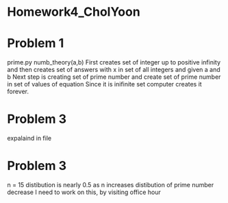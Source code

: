 Homework4_CholYoon
==================

Problem 1
==================
prime.py
numb_theory(a,b)
First creates set of integer up to positive infinity
and then creates set of answers with x in set of all integers and given a and b
Next step is creating set of prime number
and create set of prime number in set of values of equation
Since it is inifinite set
computer creates it forever.

Problem 3
=================
expalaind in file


Problem 3
=================
n = 15
distibution is nearly 0.5
as n increases distibution of prime number decrease
I need to work on this, by visiting office hour
